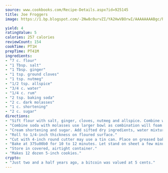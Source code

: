 ```yaml
---
source: www.cookbooks.com/Recipe-Details.aspx?id=925145
title: Joe Froggers
image: https://1.bp.blogspot.com/-2Nw8c0urvZI/YA2HwVBOrwI/AAAAAAAABgc/hcoCuYbLRGghREWYfHLERS8jzKEXzVPXwCLcBGAsYHQ/s154/14.png

yield: 4
ratingValue: 5
calories: 257 calories
reviewCount: 154
cookTime: PT1H
prepTime: PT41M
ingredients:
- "7 c. flour"
- "1 Tbsp. salt"
- "1 Tbsp. ginger"
- "1 tsp. ground cloves"
- "1 tsp. nutmeg"
- "1/2 tsp. allspice"
- "3/4 c. water"
- "1/4 c. rum"
- "2 tsp. baking soda"
- "2 c. dark molasses"
- "1 c. shortening"
- "2 c. sugar"
directions:
- "Sift flour with salt, ginger, cloves, nutmeg and allspice. Combine water with rum."
- "Combine soda with molasses use larger bowl as combination will foam up."
- "Cream shortening and sugar. Add sifted dry ingredients, water mixture and molasses mixture in 2 sections with creamed mixture, blending well after each addition. Chill dough, preferably overnight."
- "Roll to 1/4-inch thickness on floured surface."
- "Cut with 4-inch round cutter may use a tin can. Place on greased baking sheet."
- "Bake at 375u00b0 for 10 to 12 minutes. Let stand on sheet a few minutes before removing to prevent breaking."
- "Store in covered, airtight container."
- "Makes 12 dozen 5-inch cookies."
crypto:
- "Just two and a half years ago, a bitcoin was valued at 5 cents."
---
```

